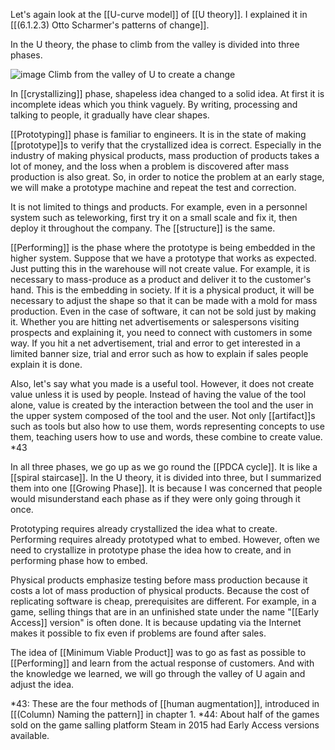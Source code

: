 
Let's again look at the [[U-curve model]] of [[U theory]]. I explained it in [[(6.1.2.3) Otto Scharmer's patterns of change]].

In the U theory, the phase to climb from the valley is divided into three phases.

![image](https://gyazo.com/46f4bcd008fe8b421627f0276acdf320/thumb/1000)
Climb from the valley of U to create a change

In [[crystallizing]] phase, shapeless idea changed to a solid idea. At first it is incomplete ideas which you think vaguely. By writing, processing and talking to people, it gradually have clear shapes.

[[Prototyping]] phase is familiar to engineers. It is in the state of making [[prototype]]s to verify that the crystallized idea is correct. Especially in the industry of making physical products, mass production of products takes a lot of money, and the loss when a problem is discovered after mass production is also great. So, in order to notice the problem at an early stage, we will make a prototype machine and repeat the test and correction.

It is not limited to things and products. For example, even in a personnel system such as teleworking, first try it on a small scale and fix it, then deploy it throughout the company. The [[structure]] is the same.

[[Performing]] is the phase where the prototype is being embedded in the higher system. Suppose that we have a prototype that works as expected. Just putting this in the warehouse will not create value. For example, it is necessary to mass-produce as a product and deliver it to the customer's hand. This is the embedding in society. If it is a physical product, it will be necessary to adjust the shape so that it can be made with a mold for mass production. Even in the case of software, it can not be sold just by making it. Whether you are hitting net advertisements or salespersons visiting prospects and explaining it, you need to connect with customers in some way. If you hit a net advertisement, trial and error to get interested in a limited banner size, trial and error such as how to explain if sales people explain it is done.

Also, let's say what you made is a useful tool. However, it does not create value unless it is used by people. Instead of having the value of the tool alone, value is created by the interaction between the tool and the user in the upper system composed of the tool and the user. Not only [[artifact]]s such as tools but also how to use them, words representing concepts to use them, teaching users how to use and words, these combine to create value. *43

In all three phases, we go up as we go round the [[PDCA cycle]]. It is like a [[spiral staircase]]. In the U theory, it is divided into three, but I summarized them into one [[Growing Phase]]. It is because I was concerned that people would misunderstand each phase as if they were only going through it once.

Prototyping requires already crystallized the idea what to create. Performing requires already prototyped what to embed. However, often we need to crystallize in prototype phase the idea how to create,  and in performing phase how to embed.

Physical products emphasize testing before mass production because it costs a lot of mass production of physical products. Because the cost of replicating software is cheap, prerequisites are different. For example, in a game, selling things that are in an unfinished state under the name "[[Early Access]] version" is often done. It is because updating via the Internet makes it possible to fix even if problems are found after sales.

The idea of [[Minimum Viable Product]] was to go as fast as possible to [[Performing]] and learn from the actual response of customers. And with the knowledge we learned, we will go through the valley of U again and adjust the idea.

*43: These are the four methods of [[human augmentation]], introduced in [[(Column) Naming the pattern]] in chapter 1.
*44: About half of the games sold on the game salling platform Steam in 2015 had Early Access versions available.